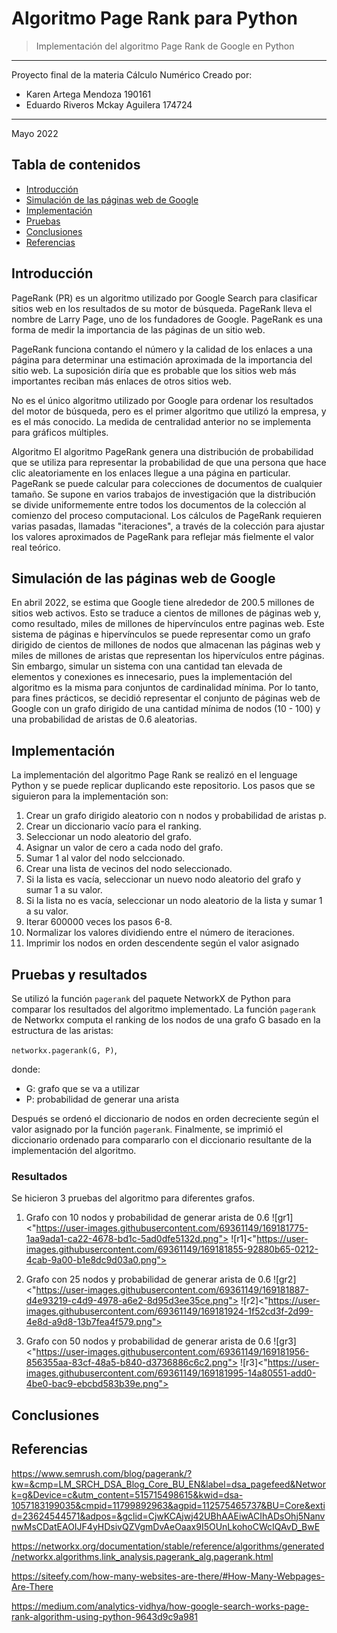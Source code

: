 # Algoritmo Page Rank para Python
> Implementación del algoritmo Page Rank de Google en Python
---
Proyecto final de la materia Cálculo Numérico
Creado por:
- Karen Artega Mendoza 190161
- Eduardo Riveros Mckay Aguilera 174724

---
Mayo 2022

## Tabla de contenidos
* [Introducción](#info)
* [Simulación de las páginas web de Google](#simula)
* [Implementación](#implem)
* [Pruebas](#pruebas)
* [Conclusiones](#conclusiones)
* [Referencias](#referencias)


## Introducción <a name="info"></a> 

PageRank (PR) es un algoritmo utilizado por Google Search para clasificar sitios web en los resultados de su motor de búsqueda. PageRank lleva el nombre de Larry Page, uno de los fundadores de Google. PageRank es una forma de medir la importancia de las páginas de un sitio web. 

PageRank funciona contando el número y la calidad de los enlaces a una página para determinar una estimación aproximada de la importancia del sitio web. La suposición diría que es probable que los sitios web más importantes reciban más enlaces de otros sitios web.

No es el único algoritmo utilizado por Google para ordenar los resultados del motor de búsqueda, pero es el primer algoritmo que utilizó la empresa, y es el más conocido.
La medida de centralidad anterior no se implementa para gráficos múltiples.

Algoritmo
El algoritmo PageRank genera una distribución de probabilidad que se utiliza para representar la probabilidad de que una persona que hace clic aleatoriamente en los enlaces llegue a una página en particular. PageRank se puede calcular para colecciones de documentos de cualquier tamaño. Se supone en varios trabajos de investigación que la distribución se divide uniformemente entre todos los documentos de la colección al comienzo del proceso computacional. Los cálculos de PageRank requieren varias pasadas, llamadas "iteraciones", a través de la colección para ajustar los valores aproximados de PageRank para reflejar más fielmente el valor real teórico.



## Simulación de las páginas web de Google <a name="simula"></a> 
En abril 2022, se estima que Google tiene alrededor de 200.5 millones de sitios web activos. Esto se traduce a cientos de millones de páginas web y, como resultado, miles de millones de hipervínculos entre paginas web. Este sistema de páginas e hipervínculos se puede representar como un grafo dirigido de cientos de millones de nodos que almacenan las páginas web y miles de millones de aristas que representan los hipervículos entre páginas. Sin embargo, simular un sistema con una cantidad tan elevada de elementos y conexiones es innecesario, pues la implementación del algoritmo es la misma para conjuntos de cardinalidad mínima. Por lo tanto, para fines prácticos, se decidió representar el conjunto de páginas web de Google con un grafo dirigido de una cantidad mínima de nodos (10 - 100) y una probabilidad de aristas de 0.6 aleatorias.

## Implementación <a name="implem"></a> 
La implementación del algoritmo Page Rank se realizó en el lenguage Python y se puede replicar duplicando este repositorio. 
Los pasos que se siguieron para la implementación son:
1. Crear un grafo dirigido aleatorio con n nodos y probabilidad de aristas p.
2. Crear un diccionario vacío para el ranking.
3. Seleccionar un nodo aleatorio del grafo.
4. Asignar un valor de cero a cada nodo del grafo.
5. Sumar 1 al valor del nodo selccionado.
6. Crear una lista de vecinos del nodo seleccionado.
7. Si la lista es vacía, seleccionar un nuevo nodo aleatorio del grafo y sumar 1 a su valor.
8. Si la lista no es vacía, seleccionar un nodo aleatorio de la lista y sumar 1 a su valor.
9. Iterar 600000 veces los pasos 6-8.
10. Normalizar los valores dividiendo entre el número de iteraciones.
11. Imprimir los nodos en orden descendente según el valor asignado

## Pruebas y resultados
Se utilizó la función `pagerank` del paquete NetworkX de Python para comparar los resultados del algoritmo implementado. La función `pagerank` de Networkx computa el ranking de los nodos de una grafo G basado en la estructura de las aristas:
  
  `networkx.pagerank(G, P)`,

donde:
- G: grafo que se va a utilizar
- P: probabilidad de generar una arista

Después se ordenó el diccionario de nodos en orden decreciente según el valor asignado por la función `pagerank`. Finalmente, se imprimió el diccionario ordenado para compararlo con el diccionario resultante de la implementación del algoritmo.  

### Resultados
  Se hicieron 3 pruebas del algoritmo para diferentes grafos.
  
  1. Grafo con 10 nodos y probabilidad de generar arista de 0.6
    ![gr1]<"https://user-images.githubusercontent.com/69361149/169181775-1aa9ada1-ca22-4678-bd1c-5ad0dfe5132d.png">
    ![r1]<"https://user-images.githubusercontent.com/69361149/169181855-92880b65-0212-4cab-9a00-b1e8dc9d03a0.png">

    
  2. Grafo con 25 nodos y probabilidad de generar arista de 0.6
    ![gr2]<"https://user-images.githubusercontent.com/69361149/169181887-d4e93219-c4d9-4978-a6e2-8d95d3ee35ce.png">
    ![r2]<"https://user-images.githubusercontent.com/69361149/169181924-1f52cd3f-2d99-4e8d-a9d8-13b7fea4f579.png">


  3. Grafo con 50 nodos y probabilidad de generar arista de 0.6
    ![gr3]<"https://user-images.githubusercontent.com/69361149/169181956-856355aa-83cf-48a5-b840-d3736886c6c2.png">
    ![r3]<"https://user-images.githubusercontent.com/69361149/169181995-14a80551-add0-4be0-bac9-ebcbd583b39e.png">


## Conclusiones


## Referencias 
https://www.semrush.com/blog/pagerank/?kw=&cmp=LM_SRCH_DSA_Blog_Core_BU_EN&label=dsa_pagefeed&Network=g&Device=c&utm_content=515715498615&kwid=dsa-1057183199035&cmpid=11799892963&agpid=112575465737&BU=Core&extid=23624544571&adpos=&gclid=CjwKCAjwj42UBhAAEiwACIhADsOhj5NanvnwMsCDatEAOIJF4yHDsivQZVgmDvAeOaax9I5OUnLkohoCWcIQAvD_BwE

https://networkx.org/documentation/stable/reference/algorithms/generated/networkx.algorithms.link_analysis.pagerank_alg.pagerank.html

https://siteefy.com/how-many-websites-are-there/#How-Many-Webpages-Are-There

https://medium.com/analytics-vidhya/how-google-search-works-page-rank-algorithm-using-python-9643d9c9a981

